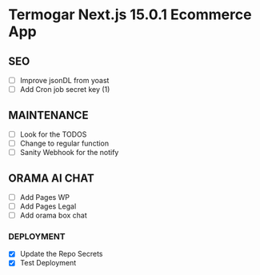 # Termogar Next.js 15.0.1 Ecommerce App

## SEO

- [ ] Improve jsonDL from yoast
- [ ] Add Cron job secret key (1)

## MAINTENANCE

- [ ] Look for the TODOS
- [ ] Change to regular function
- [ ] Sanity Webhook for the notify

## ORAMA AI CHAT

- [ ] Add Pages WP
- [ ] Add Pages Legal
- [ ] Add orama box chat

### DEPLOYMENT

- [x] Update the Repo Secrets
- [x] Test Deployment
